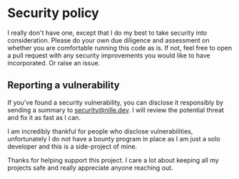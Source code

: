# Security policy

I really don't have one, except that I do my best to take security into consideration. Please do your own due diligence
and assessment on whether you are comfortable running this code as is. If not, feel free to open a pull request with any
security improvements you would like to have incorporated. Or raise an issue.

## Reporting a vulnerability

If you've found a security vulnerability, you can disclose it responsibly by sending a summary to 
security@nille.dev. I will review the potential threat and fix it as fast as I can.

I am incredibly thankful for people who disclose vulnerabilities, unfortunately I do not have a bounty program in place
as I am just a solo developer and this is a side-project of mine.

Thanks for helping support this project. I care a lot about keeping all my projects safe and really appreciate anyone 
reaching out.